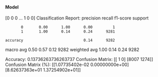 #### Model
[0 0 0 ... 1 0 0]
Classification Report:
              precision    recall  f1-score   support

           0       0.00      1.00      0.00         1
           1       1.00      0.14      0.24      9281

    accuracy                           0.14      9282
   macro avg       0.50      0.57      0.12      9282
weighted avg       1.00      0.14      0.24      9282

Accuracy: 0.13736263736263737
Confusion Matrix:
[[   1    0]
 [8007 1274]]
Confusion Matrix (%):
[[1.07735402e-02 0.00000000e+00]
 [8.62637363e+01 1.37254902e+01]]
